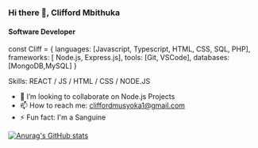 ### Hi there 👋, Clifford Mbithuka
#### Software Developer

const Cliff = {
languages: [Javascript, Typescript, HTML, CSS, SQL, PHP], 
frameworks: [ Node.js, Express.js], 
tools: [Git, VSCode],
 databases: [MongoDB,MySQL]
}

Skills:  REACT / JS / HTML / CSS / NODE.JS 

- 👯 I’m looking to collaborate on Node.js Projects 
- 📫 How to reach me: cliffordmusyoka1@gmail.com 
- ⚡ Fun fact: I'm a Sanguine 






[![Anurag's GitHub stats](https://github-readme-stats.vercel.app/api?username=Cliff-Mbithuka)](https://github.com/anuraghazra/github-readme-stats)
<!---
Cliff-Mbithuka/Cliff-Mbithuka is a ✨ special ✨ repository because its `README.md` (this file) appears on your GitHub profile.
You can click the Preview link to take a look at your changes.
--->
